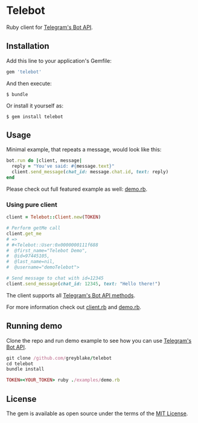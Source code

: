 # Telebot

Ruby client for [Telegram's Bot API](https://core.telegram.org/bots).

## Installation

Add this line to your application's Gemfile:

```ruby
gem 'telebot'
```

And then execute:

    $ bundle

Or install it yourself as:

    $ gem install telebot

## Usage

Minimal example, that repeats a message, would look like this:

```ruby
bot.run do |client, message|
  reply = "You've said: #{message.text}"
  client.send_message(chat_id: message.chat.id, text: reply)
end
```

Please check out full featured example as well: [demo.rb](https://github.com/greyblake/telebot/blob/master/examples/demo.rb).


### Using pure client

```ruby
client = Telebot::Client.new(TOKEN)

# Perform getMe call
client.get_me
# =>
# #<Telebot::User:0x0000000111f688
#  @first_name="Telebot Demo",
#  @id=97445105,
#  @last_name=nil,
#  @username="demoTelebot">

# Send message to chat with id=12345
client.send_message(chat_id: 12345, text: "Hello there!")
```
The client supports all [Telegram's Bot API methods](https://core.telegram.org/bots/api#available-methods).

For more information check out [client.rb](https://github.com/greyblake/telebot/blob/master/lib/telebot/client.rb)
and [demo.rb](https://github.com/greyblake/telebot/blob/master/examples/demo.rb).


## Running demo

Clone the repo and run demo example to see how you can use [Telegram's Bot API](https://core.telegram.org/bots).

```ruby
git clone /github.com/greyblake/telebot
cd telebot
bundle install

TOKEN=<YOUR_TOKEN> ruby ./examples/demo.rb
```

## License

The gem is available as open source under the terms of the [MIT License](http://opensource.org/licenses/MIT).

